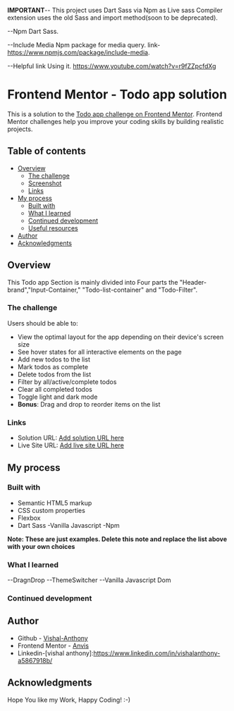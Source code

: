 
**IMPORTANT**-- This project uses Dart Sass via Npm as Live sass Compiler extension uses the old Sass and import method(soon to be deprecated).

--Npm Dart Sass.

--Include Media Npm package for media query.
link- https://www.npmjs.com/package/include-media.

--Helpful link Using it.
https://www.youtube.com/watch?v=r9fZZpcfdXg




# Frontend Mentor - Todo app solution

This is a solution to the [Todo app challenge on Frontend Mentor](https://www.frontendmentor.io/challenges/todo-app-Su1_KokOW). Frontend Mentor challenges help you improve your coding skills by building realistic projects. 

## Table of contents

- [Overview](#overview)
  - [The challenge](#the-challenge)
  - [Screenshot](#screenshot)
  - [Links](#links)
- [My process](#my-process)
  - [Built with](#built-with)
  - [What I learned](#what-i-learned)
  - [Continued development](#continued-development)
  - [Useful resources](#useful-resources)
- [Author](#author)
- [Acknowledgments](#acknowledgments)


## Overview
This Todo app Section is mainly divided into Four parts the "Header-brand","Input-Container," "Todo-list-container" and "Todo-Filter".
### The challenge


Users should be able to:

- View the optimal layout for the app depending on their device's screen size
- See hover states for all interactive elements on the page
- Add new todos to the list
- Mark todos as complete
- Delete todos from the list
- Filter by all/active/complete todos
- Clear all completed todos
- Toggle light and dark mode
- **Bonus**: Drag and drop to reorder items on the list




### Links

- Solution URL: [Add solution URL here](https://your-solution-url.com)
- Live Site URL: [Add live site URL here](https://todo-app-alpha-one.vercel.app/)

## My process

### Built with

- Semantic HTML5 markup
- CSS custom properties
- Flexbox
- Dart Sass
-Vanilla Javascript
-Npm


**Note: These are just examples. Delete this note and replace the list above with your own choices**

### What I learned

--DragnDrop
--ThemeSwitcher
--Vanilla Javascript Dom
### Continued development



## Author

- Github - [Vishal-Anthony](https://github.com/Vishal-Cr)
- Frontend Mentor - [Anvis](https://www.frontendmentor.io/profile/Vishal-Cr)
- Linkedin-[vishal anthony]:https://www.linkedin.com/in/vishalanthony-a5867918b/



## Acknowledgments

Hope You like my Work, Happy Coding! :-)